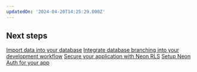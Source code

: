 ```yaml
---
updatedOn: '2024-04-20T14:25:29.000Z'
---
```


## Next steps

[Import data into your database](https://neon.tech/docs/import/migrate-intro)
[Integrate database branching into your development workflow](https://neon.tech/docs/get-started-with-neon/workflow-primer)
[Secure your application with Neon RLS](https://neon.tech/docs/guides/neon-rls)
[Setup Neon Auth for your app](https://neon.tech/docs/guides/neon-auth)
